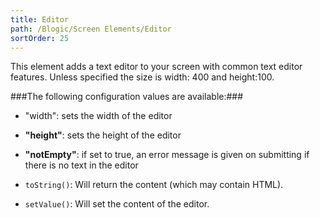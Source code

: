 ```yaml
---
title: Editor
path: /Blogic/Screen Elements/Editor
sortOrder: 25
---
```


This element adds a text editor to your screen with common text editor features.
Unless specified the size is width: 400 and height:100.



###The following configuration values are available:###


 - "width": sets the width of the editor
 - <b>"height"</b>: sets the height of the editor
 - <b>"notEmpty"</b>: if set to true, an error message is given on submitting if there is no text in the editor



 - `toString()`: Will return the content (which may contain HTML).
 - `setValue()`: Will set the content of the editor.


